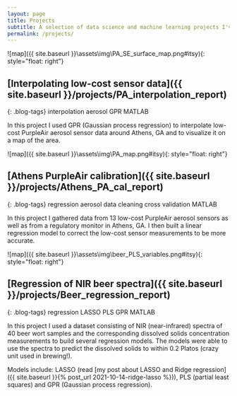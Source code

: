 ```yaml
---
layout: page
title: Projects
subtitle: A selection of data science and machine learning projects I've completed for my research lab and my course
permalink: /projects/
---
```

![map]({{ site.baseurl }}\assets\img\PA_SE_surface_map.png#itsy){: style="float: right"}
## [Interpolating low-cost sensor data]({{ site.baseurl }}/projects/PA_interpolation_report)

{: .blog-tags}
<a> interpolation </a> <a> aerosol </a> <a> GPR </a> <a> MATLAB </a>

In this project I used GPR (Gaussian process regression) to interpolate low-cost PurpleAir aerosol sensor data around Athens, GA and to visualize it on a map of the area.



![map]({{ site.baseurl }}\assets\img\PA_map.png#itsy){: style="float: right"}
## [Athens PurpleAir calibration]({{ site.baseurl }}/projects/Athens_PA_cal_report)

{: .blog-tags}
<a> regression </a> <a> aerosol </a> <a> data cleaning </a> <a> cross validation </a> <a> MATLAB </a>

In this project I gathered data from 13 low-cost PurpleAir aerosol sensors as well as from a regulatory monitor in Athens, GA. I then built a linear regression model to correct the low-cost sensor measurements to be more accurate.



![map]({{ site.baseurl }}\assets\img\beer_PLS_variables.png#itsy){: style="float: right"}
## [Regression of NIR beer spectra]({{ site.baseurl }}/projects/Beer_regression_report)

{: .blog-tags}
<a> regression </a> <a> LASSO </a> <a> PLS </a> <a> GPR </a> <a> MATLAB </a>

In this project I used a dataset consisting of NIR (near-infrared) spectra of 40 beer wort samples and the corresponding dissolved solids concentration measurements to build several regression models. The models were able to use the spectra to predict the dissolved solids to within 0.2 Platos (crazy unit used in brewing!).

Models include: LASSO (read [my post about LASSO and Ridge regression]({{ site.baseurl }}{% post_url 2021-10-14-ridge-lasso %})), PLS (partial least squares) and GPR (Gaussian process regression).

<!---
## [MLB batter similarity using PCA]()

**PCA** &emsp; **baseball** &emsp; **Python** &emsp; **MATLAB**

In this project I used MATLAB to call some Python functions for retrieving 2021 MLB batting statistics. Then, I built a PCA model on the statistics to identify player "profiles" that explain the most variance in the data.
--->
